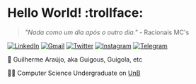 # Hello World! :trollface:
> _"Nada como um dia após o outro dia."_ - Racionais MC's


<a href="https://www.linkedin.com/in/guilherme-a-8734a2182/" target="_blank">![LinkedIn](https://img.shields.io/badge/linkedin-%230077B5.svg?style=flat&logo=linkedin&logoColor=white)</a>
<a href="mailto:garaujodeoliveira1@gmail.com" target="_blank">![Gmail](https://img.shields.io/badge/Gmail-D14836?style=flat&logo=gmail&logoColor=white)</a>
<a href="https://twitter.com/guilerme_23" target="_blank">![Twitter](https://img.shields.io/badge/Twitter-%231DA1F2.svg?style=flat&logo=Twitter&logoColor=white)</a>
<a href="https://instagram.com/guilherme.araujo.23" target="_blank">![Instagram](https://img.shields.io/badge/Instagram-%23E4405F.svg?style=flat&logo=Instagram&logoColor=white)</a>
<a href="https://t.me/guilhermea23" target="_blank">![Telegram](https://img.shields.io/badge/Telegram-2CA5E0?style=flat&logo=telegram&logoColor=white)</a>

:call_me_hand: Guilherme Araújo, aka Guigous, Guigola, etc

:man_technologist: Computer Science Undergraduate on [UnB](https://unb.br)
